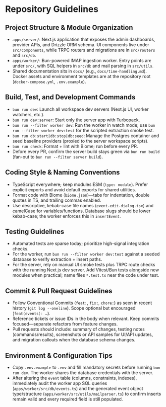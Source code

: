 # Repository Guidelines

## Project Structure & Module Organization

- `apps/server/`: Next.js application that exposes the admin dashboards, provider APIs, and Drizzle ORM schema. UI components live under `src/components`, while TRPC routers and migrations are in `src/routers` and `src/db`.
- `apps/worker/`: Bun-powered IMAP ingestion worker. Entry points are under `src/`, with SQL helpers in `src/db` and mail parsing in `src/utils`.
- Shared documentation sits in `docs/` (e.g., `docs/time-handling.md`). Docker assets and environment templates are at the repository root (`docker-compose.yml`, `.env.example`).

## Build, Test, and Development Commands

- `bun run dev`: Launch all workspace dev servers (Next.js UI, worker watchers, etc.).
- `bun run dev:server`: Start only the server app with Turbopack.
- `bun run --filter worker dev`: Run the worker in watch mode; use `bun run --filter worker dev:test` for the scripted extraction smoke test.
- `bun run db:start|db:stop|db:seed`: Manage the Postgres container and seed baseline providers (proxied to the server workspace scripts).
- `bun run check`: Format + lint with Biome; run before every PR.
- Defore every PR, confirm the server build stays green via `bun run build` (fan-out to `bun run --filter server build`).

## Coding Style & Naming Conventions

- TypeScript everywhere; keep modules ESM (`type: module`). Prefer explicit exports and avoid default exports for shared utilities.
- Format code with Biome (`biome.json`)—tabs for indentation, double quotes in TS, and trailing commas enabled.
- Use descriptive, kebab-case file names (`event-edit-dialog.tsx`) and camelCase for variables/functions. Database slugs should be lower kebab-case; the worker enforces this in `insertEvent`.

## Testing Guidelines

- Automated tests are sparse today; prioritize high-signal integration checks.
- For the worker, run `bun run --filter worker dev:test` against a seeded database to verify extraction + insert paths.
- For the server, rely on manual UI smoke tests plus TRPC route checks with the running Next.js dev server. Add Vitest/Bun tests alongside new modules when practical; name files `*.test.ts` near the code under test.

## Commit & Pull Request Guidelines

- Follow Conventional Commits (`feat:`, `fix:`, `chore:`) as seen in recent history (`git log --oneline`). Scope optional but encouraged (`feat(events): …`).
- Reference tickets or issue IDs in the body when relevant. Keep commits focused—separate refactors from feature changes.
- Pull requests should include: summary of changes, testing notes (commands/results), screenshots or API samples for UI/API updates, and migration callouts when the database schema changes.

## Environment & Configuration Tips

- Copy `.env.example` to `.env` and fill mandatory secrets before running `bun run dev`. The worker shares the database credentials with the server.
- After altering the `event` table (columns, constraints, indexes), immediately audit the worker app SQL queries (`apps/worker/src/db/events.ts`) and the generated event object type/structure (`apps/worker/src/utils/mailparser.ts`) to confirm inserts remain valid and every required field is still populated.
